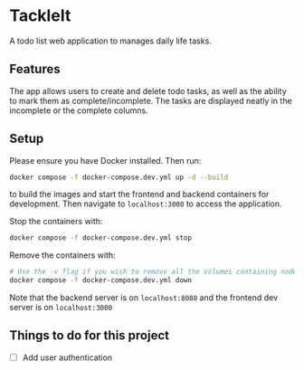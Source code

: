 # TackleIt

A todo list web application to manages daily life tasks.

## Features

The app allows users to create and delete todo tasks, as well as the ability to mark them as complete/incomplete. The tasks are displayed neatly in the incomplete or the complete columns.

## Setup

Please ensure you have Docker installed. Then run:

```bash
docker compose -f docker-compose.dev.yml up -d --build
```

to build the images and start the frontend and backend containers for development. Then navigate to `localhost:3000` to access the application.

Stop the containers with:

```bash
docker compose -f docker-compose.dev.yml stop
```

Remove the containers with:

```bash
# Use the -v flag if you wish to remove all the volumes containing node modules and static assets
docker compose -f docker-compose.dev.yml down
```

Note that the backend server is on `localhost:8080` and the frontend dev server is on `localhost:3000`

## Things to do for this project

- [ ] Add user authentication
